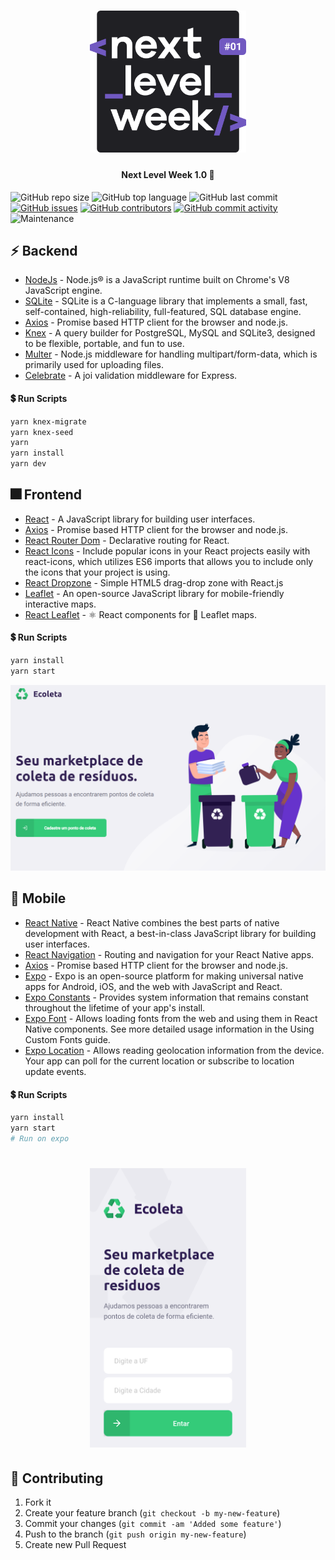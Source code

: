<h1 align="center">
    <img alt="NextLevelWeek" title="#NextLevelWeek" src=".github/nlw.svg" width="250px" />
</h1>

<h4 align="center"> 
	Next Level Week 1.0 🚀
</h4>

![GitHub repo size](https://img.shields.io/github/repo-size/tacsio/nextlevelweek1?color=%237159c1)
![GitHub top language](https://img.shields.io/github/languages/top/tacsio/nextlevelweek1?color=%237159c1)
![GitHub last commit](https://img.shields.io/github/last-commit/tacsio/nextlevelweek1?color=%237159c1)
[![GitHub issues](https://img.shields.io/github/issues-raw/tacsio/nextlevelweek1?color=%237159c1)](https://github.com/tacsio/nextlevelweek1/issues)
[![GitHub contributors](https://img.shields.io/github/contributors/tacsio/nextlevelweek1?color=%237159c1)](https://github.com/tacsio/nextlevelweek1/graphs/contributors)
[![GitHub commit activity](https://img.shields.io/github/commit-activity/w/tacsio/nextlevelweek1?color=%237159c1)](https://github.com/tacsio/nextlevelweek1/graphs/commit-activity)
![Maintenance](https://img.shields.io/maintenance/yes/2020?color=%237159c1)

## :zap: Backend

- [NodeJs][nodejs] - Node.js® is a JavaScript runtime built on Chrome's V8 JavaScript engine.
- [SQLite][sqlite] - SQLite is a C-language library that implements a small, fast, self-contained, high-reliability, full-featured, SQL database engine. 
- [Axios][axios] - Promise based HTTP client for the browser and node.js.
- [Knex](http://knexjs.org/) - A query builder for PostgreSQL, MySQL and SQLite3, designed to be flexible, portable, and fun to use.
- [Multer](https://github.com/expressjs/multer) - Node.js middleware for handling multipart/form-data, which is primarily used for uploading files.
- [Celebrate](https://github.com/arb/celebrate) - A joi validation middleware for Express.


#### :heavy_dollar_sign: Run Scripts
```bash
yarn knex-migrate
yarn knex-seed
yarn 
yarn install
yarn dev
```

## :fireworks: Frontend

- [React][reactjs] - A JavaScript library for building user interfaces.
- [Axios][axios] - Promise based HTTP client for the browser and node.js.
- [React Router Dom](https://github.com/ReactTraining/react-router#readme) - Declarative routing for React.
- [React Icons](https://react-icons.github.io/react-icons/) - Include popular icons in your React projects easily with react-icons, which utilizes ES6 imports that allows you to include only the icons that your project is using.
- [React Dropzone](https://react-dropzone.js.org/) - Simple HTML5 drag-drop zone with React.js
- [Leaflet](https://leafletjs.com/) - An open-source JavaScript library for mobile-friendly interactive maps.
- [React Leaflet](https://react-leaflet.js.org/) - ⚛️ React components for 🍃 Leaflet maps.

#### :heavy_dollar_sign: Run Scripts
```bash
yarn install
yarn start
```

![backend](.github/web.png)

## :iphone: Mobile

- [React Native][reactnative] - React Native combines the best parts of native development with React, a best-in-class JavaScript library for building user interfaces.
- [React Navigation](https://reactnavigation.org/) - Routing and navigation for your React Native apps.
- [Axios][axios] - Promise based HTTP client for the browser and node.js.
- [Expo][expo] - Expo is an open-source platform for making universal native apps for Android, iOS, and the web with JavaScript and React.
- [Expo Constants](https://docs.expo.io/versions/latest/sdk/constants/) - Provides system information that remains constant throughout the lifetime of your app's install.
- [Expo Font](https://docs.expo.io/versions/latest/sdk/font/) - Allows loading fonts from the web and using them in React Native components. See more detailed usage information in the Using Custom Fonts guide.
- [Expo Location](https://docs.expo.io/versions/latest/sdk/location/) - Allows reading geolocation information from the device. Your app can poll for the current location or subscribe to location update events.

#### :heavy_dollar_sign: Run Scripts
```bash
yarn install
yarn start
# Run on expo
```

<h1 align="center">
    <img alt="NextLevelWeek" title="#NextLevelWeek" src=".github/mobile.png" width="250px" />
</h1>

## :bullettrain_side: Contributing

1. Fork it
2. Create your feature branch (`git checkout -b my-new-feature`)
3. Commit your changes (`git commit -am 'Added some feature'`)
4. Push to the branch (`git push origin my-new-feature`)
5. Create new Pull Request


[rocketseat]: https://github.com/rocketseat
[nodejs]: https://nodejs.org
[reactjs]: https://reactjs.org/
[sqlite]:https://www.sqlite.org/index.html
[axios]: https://github.com/axios/axios
[expo]: https://expo.io/
[reactnative]: https://reactnative.dev/

[nlw]: https://github.com/tacsio/nextlevelweek1/blob/master/.github/nlw.svg
